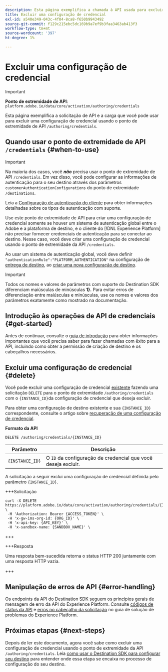 ```yaml
---
description: Esta página exemplifica a chamada à API usada para excluir um Adobe Experience Platform Destination SDK de configuração de credencial.
title: Excluir uma configuração de credencial
exl-id: a540e349-043c-4f04-8ca8-f650b9943492
source-git-commit: f129c215ebc5dc169b9a7ef9b3faa3463ab413f3
workflow-type: tm+mt
source-wordcount: '397'
ht-degree: 1%

---
```


# Excluir uma configuração de credencial

>[!IMPORTANT]
>
>**Ponto de extremidade de API**: `platform.adobe.io/data/core/activation/authoring/credentials`

Esta página exemplifica a solicitação de API e a carga que você pode usar para excluir uma configuração de credencial usando o ponto de extremidade de API `/authoring/credentials`.

## Quando usar o ponto de extremidade de API `/credentials` {#when-to-use}

>[!IMPORTANT]
>
>Na maioria dos casos, você ***não*** precisa usar o ponto de extremidade de API `/credentials`. Em vez disso, você pode configurar as informações de autenticação para o seu destino através dos parâmetros `customerAuthenticationConfigurations` do ponto de extremidade `/destinations`.
> 
>Leia a [Configuração de autenticação do cliente](../functionality/destination-configuration/customer-authentication.md) para obter informações detalhadas sobre os tipos de autenticação com suporte.

Use este ponto de extremidade de API para criar uma configuração de credencial somente se houver um sistema de autenticação global entre o Adobe e a plataforma de destino, e o cliente do [!DNL Experience Platform] não precisar fornecer credenciais de autenticação para se conectar ao destino. Nesse caso, você deve criar uma configuração de credencial usando o ponto de extremidade da API `/credentials`.

Ao usar um sistema de autenticação global, você deve definir `"authenticationRule":"PLATFORM_AUTHENTICATION"` na configuração de [entrega de destino](../functionality/destination-configuration/destination-delivery.md), ao [criar uma nova configuração de destino](../authoring-api/destination-configuration/create-destination-configuration.md).

>[!IMPORTANT]
>
>Todos os nomes e valores de parâmetros com suporte do Destination SDK diferenciam maiúsculas de minúsculas **1}.** Para evitar erros de diferenciação entre maiúsculas e minúsculas, use os nomes e valores dos parâmetros exatamente como mostrado na documentação.

## Introdução às operações de API de credenciais {#get-started}

Antes de continuar, consulte o [guia de introdução](../getting-started.md) para obter informações importantes que você precisa saber para fazer chamadas com êxito para a API, incluindo como obter a permissão de criação de destino e os cabeçalhos necessários.

## Excluir uma configuração de credencial {#delete}

Você pode excluir uma configuração de credencial [existente](create-credential-configuration.md) fazendo uma solicitação `DELETE` para o ponto de extremidade `/authoring/credentials` com o `{INSTANCE_ID}`da configuração de credencial que deseja excluir.

Para obter uma configuração de destino existente e sua `{INSTANCE_ID}` correspondente, consulte o artigo sobre [recuperação de uma configuração de credencial](retrieve-credential-configuration.md).

**Formato da API**

```http
DELETE /authoring/credentials/{INSTANCE_ID}
```

| Parâmetro | Descrição |
| --------- | ----------- |
| `{INSTANCE_ID}` | O `ID` da configuração de credencial que você deseja excluir. |

A solicitação a seguir exclui uma configuração de credencial definida pelo parâmetro `{INSTANCE_ID}`.

+++Solicitação

```shell
curl -X DELETE https://platform.adobe.io/data/core/activation/authoring/credentials/{INSTANCE_ID} \
 -H 'Authorization: Bearer {ACCESS_TOKEN}' \
 -H 'x-gw-ims-org-id: {ORG_ID}' \
 -H 'x-api-key: {API_KEY}' \
 -H 'x-sandbox-name: {SANDBOX_NAME}' \
```

+++

+++Resposta

Uma resposta bem-sucedida retorna o status HTTP 200 juntamente com uma resposta HTTP vazia.

+++

## Manipulação de erros de API {#error-handling}

Os endpoints da API do Destination SDK seguem os princípios gerais de mensagem de erro da API do Experience Platform. Consulte [códigos de status da API](../../../landing/troubleshooting.md#api-status-codes) e [erros no cabeçalho da solicitação](../../../landing/troubleshooting.md#request-header-errors) no guia de solução de problemas do Experience Platform.

## Próximas etapas {#next-steps}

Depois de ler este documento, agora você sabe como excluir uma configuração de credencial usando o ponto de extremidade da API `/authoring/credentials`. Leia [como usar o Destination SDK para configurar seu destino](../guides/configure-destination-instructions.md) para entender onde essa etapa se encaixa no processo de configuração do seu destino.
